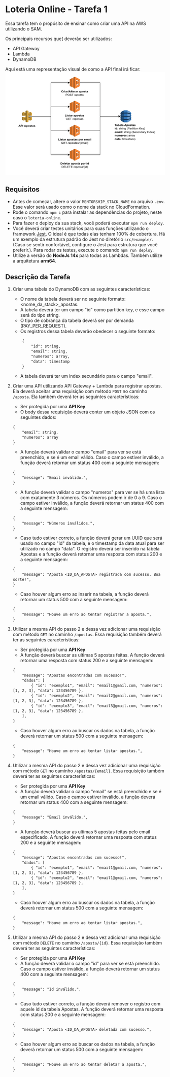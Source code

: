 # Loteria Online - Tarefa 1

Essa tarefa tem o propósito de ensinar como criar uma API na AWS utilizando o SAM.

Os principais recursos que( deverão ser utilizados:

* API Gateway
* Lambda
* DynamoDB

Aqui está uma representação visual de como a API final irá ficar:
![Loteria Online API](./images/task1.png)

## Requisitos
* Antes de começar, altere o valor `MENTORSHIP_STACK_NAME` no arquivo `.env`. Esse valor será usado como o nome da stack no CloudFormation.
* Rode o comando `npm i` para instalar as dependências do projeto, neste caso o `loteria-online`.
* Para fazer o deploy da sua stack, você poderá executar `npm run deploy`.
* Você deverá criar testes unitários para suas funções utilizando o framework [Jest](https://jestjs.io/). O ideal é que todas elas tenham 100% de cobertura. Há um exemplo da estrutura padrão do Jest no diretório `src/example/`. (Caso se sentir confortável, configure o Jest para estrutura que você preferir.). Para rodar os testes, execute o comando `npm run deploy`.
* Utilize a versão do **NodeJs 14x** para todas as Lambdas. Também utilize a arquitetura **arm64**.

## Descrição da Tarefa

1. Criar uma tabela do DynamoDB com as seguintes características:
    * O nome da tabela deverá ser no seguinte formato: <nome_da_stack>_apostas.
    * A tabela deverá ter um campo "id" como partition key, e esse campo será do tipo string.
    * O tipo de cobrança da tabela deverá ser por demanda (PAY_PER_REQUEST).
    * Os registros dessa tabela deverão obedecer o seguinte formato:
    ```
        {
            "id": string,
            "email": string,
            "numeros": array,
            "data": timestamp
        }
    ```
    * A tabela deverá ter um index secundário para o campo "email".

2. Criar uma API utilizando API Gateway + Lambda para registrar apostas. Ela deverá aceitar uma requisição com método `POST` no caminho `/aposta`. Ela também deverá ter as seguintes características:
    * Ser protegida por uma **API Key**
    * O body dessa requisição deverá conter um objeto JSON com os seguintes dados:
    ```
    {
        "email": string,
        "numeros": array
    }
    ```
    * A função deverá validar o campo "email" para ver se está preenchido, e se é um email válido. Caso o campo estiver inválido, a função deverá retornar um status 400 com a seguinte mensagem:
    ```
    {
        "message": "Email inválido.",
    }
    ```
    * A função deverá validar o campo "numeros" para ver se há uma lista com exatamente 3 números. Os números podem ir de 0 a 9. Caso o campo estiver inválido, a função deverá retornar um status 400 com a seguinte mensagem:
    ```
    {
        "message": "Números inválidos.",
    }
    ```
    * Caso tudo estiver correto, a função deverá gerar um UUID que será usado no campo "id" da tabela, e o timestamp da data atual para ser utilizado no campo "data". O registro deverá ser inserido na tabela Apostas e a função deverá retornar uma resposta com status 200 e a seguinte mensagem:
    ```
    {
        "message": "Aposta <ID_DA_APOSTA> registrada com sucesso. Boa sorte!",
    }
    ```
    * Caso houver algum erro ao inserir na tabela, a função deverá retornar um status 500 com a seguinte mensagem:
    ```
    {
        "message": "Houve um erro ao tentar registrar a aposta.",
    }
    ```

3. Utilizar a mesma API do passo 2 e dessa vez adicionar uma requisição com método `GET` no caminho `/apostas`. Essa requisição também deverá ter as seguintes características:
    * Ser protegida por uma **API Key**
    * A função deverá buscar as ultimas 5 apostas feitas. A função deverá retornar uma resposta com status 200 e a seguinte mensagem:
    ```
    {
        "message": "Apostas encontradas com sucesso!",
        "dados": [
            { "id": "exemplo1", "email": "email1@gmail.com, "numeros": [1, 2, 3], "data": 123456789 },
            { "id": "exemplo2", "email": "email2@gmail.com, "numeros": [1, 2, 3], "data": 123456789 },
            { "id": "exemplo3", "email": "email3@gmail.com, "numeros": [1, 2, 3], "data": 123456789 },
        ],
    }
    ```
    * Caso houver algum erro ao buscar os dados na tabela, a função deverá retornar um status 500 com a seguinte mensagem:
    ```
    {
        "message": "Houve um erro ao tentar listar apostas.",
    }

4. Utilizar a mesma API do passo 2 e dessa vez adicionar uma requisição com método `GET` no caminho `/apostas/{email}`. Essa requisição também deverá ter as seguintes características:
    * Ser protegida por uma **API Key**
    * A função deverá validar o campo "email" se está preenchido e se é um email válido. Caso o campo estiver inválido, a função deverá retornar um status 400 com a seguinte mensagem:
    ```
    {
        "message": "Email inválido.",
    }
    ```
    * A função deverá buscar as ultimas 5 apostas feitas pelo email especificado. A função deverá retornar uma resposta com status 200 e a seguinte mensagem:
    ```
    {
        "message": "Apostas encontradas com sucesso!",
        "dados": [
            { "id": "exemplo1", "email": "email1@gmail.com, "numeros": [1, 2, 3], "data": 123456789 },
            { "id": "exemplo2", "email": "email1@gmail.com, "numeros": [1, 2, 3], "data": 123456789 },
        ],
    }
    ```
    * Caso houver algum erro ao buscar os dados na tabela, a função deverá retornar um status 500 com a seguinte mensagem:
    ```
    {
        "message": "Houve um erro ao tentar listar apostas.",
    }

5. Utilizar a mesma API do passo 2 e dessa vez adicionar uma requisição com método `DELETE` no caminho `/aposta/{id}`. Essa requisição também deverá ter as seguintes características:
    * Ser protegida por uma **API Key**
    * A função deverá validar o campo "id" para ver se está preenchido. Caso o campo estiver inválido, a função deverá retornar um status 400 com a seguinte mensagem:
    ```
    {
        "message": "Id inválido.",
    }
    ```
    * Caso tudo estiver correto, a função deverá remover o registro com aquele id da tabela Apostas. A função deverá retornar uma resposta com status 200 e a seguinte mensagem:
    ```
    {
        "message": "Aposta <ID_DA_APOSTA> deletada com sucesso.",
    }
    ```
    * Caso houver algum erro ao buscar os dados na tabela, a função deverá retornar um status 500 com a seguinte mensagem:
    ```
    {
        "message": "Houve um erro ao tentar deletar a aposta.",
    }



